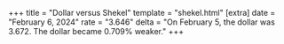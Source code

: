 +++
title = "Dollar versus Shekel"
template = "shekel.html"
[extra]
date = "February  6, 2024"
rate = "3.646"
delta = "On February  5, the dollar was 3.672. The dollar became 0.709% weaker."
+++
